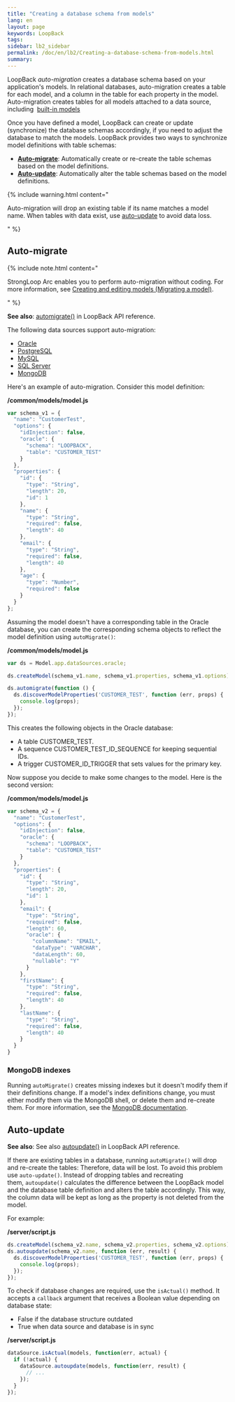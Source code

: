 ```yaml
---
title: "Creating a database schema from models"
lang: en
layout: page
keywords: LoopBack
tags:
sidebar: lb2_sidebar
permalink: /doc/en/lb2/Creating-a-database-schema-from-models.html
summary:
---
```


LoopBack _auto-migration_ creates a database schema based on your application's models.
In relational databases, auto-migration creates a table for each model, and a column in the table for each property in the model.
Auto-migration creates tables for all models attached to a data source, including 
[built-in models](/doc/en/lb2/Using-built-in-models.html)

Once you have defined a model, LoopBack can create or update (synchronize) the database schemas accordingly, if you need to adjust the database to match the models.
LoopBack provides two ways to synchronize model definitions with table schemas:

* **[Auto-migrate](/doc/en/lb2/Creating-a-database-schema-from-models.html)**: Automatically create or re-create the table schemas based on the model definitions. 
* **[Auto-update](/doc/en/lb2/Creating-a-database-schema-from-models.html)**: Automatically alter the table schemas based on the model definitions.

{% include warning.html content="

Auto-migration will drop an existing table if its name matches a model name.
When tables with data exist, use [auto-update](/doc/en/lb2/Creating-a-database-schema-from-models.html) to avoid data loss.

" %}

## Auto-migrate

{% include note.html content="

StrongLoop Arc enables you to perform auto-migration without coding.
For more information, see
[Creating and editing models (Migrating a model)](https://docs.strongloop.com/display/APIS/Creating-and-editing-models#Creatingandeditingmodels-Migratingamodel).

" %}

**See also**: [automigrate()](http://apidocs.strongloop.com/loopback-datasource-juggler/#datasource-prototype-automigrate) in LoopBack API reference.

The following data sources support auto-migration:

* [Oracle](/doc/en/lb2/Oracle-connector.html)
* [PostgreSQL](/doc/en/lb2/PostgreSQL-connector.html)
* [MySQL](/doc/en/lb2/MySQL-connector.html)
* [SQL Server](/doc/en/lb2/SQL-Server-connector.html)
* [MongoDB](/doc/en/lb2/MongoDB-connector.html)

Here's an example of auto-migration. Consider this model definition:

**/common/models/model.js**

```javascript
var schema_v1 = {
  "name": "CustomerTest",
  "options": {
    "idInjection": false,
    "oracle": {
      "schema": "LOOPBACK",
      "table": "CUSTOMER_TEST"
    }
  },
  "properties": {
    "id": {
      "type": "String",
      "length": 20,
      "id": 1
    },
    "name": {
      "type": "String",
      "required": false,
      "length": 40
    },
    "email": {
      "type": "String",
      "required": false,
      "length": 40
    },
    "age": {
      "type": "Number",
      "required": false
    }
  }
};
```

Assuming the model doesn't have a corresponding table in the Oracle database, you can create the corresponding schema objects to reflect the model definition using `autoMigrate()`:

**/common/models/model.js**

```javascript
var ds = Model.app.dataSources.oracle;

ds.createModel(schema_v1.name, schema_v1.properties, schema_v1.options);

ds.automigrate(function () {
  ds.discoverModelProperties('CUSTOMER_TEST', function (err, props) {
    console.log(props);
  });
});
```

This creates the following objects in the Oracle database:

* A table CUSTOMER_TEST.
* A sequence CUSTOMER_TEST_ID_SEQUENCE for keeping sequential IDs.
* A trigger CUSTOMER_ID_TRIGGER that sets values for the primary key.

Now suppose you decide to make some changes to the model. Here is the second version:

**/common/models/model.js**

```javascript
var schema_v2 = {
  "name": "CustomerTest",
  "options": {
    "idInjection": false,
    "oracle": {
      "schema": "LOOPBACK",
      "table": "CUSTOMER_TEST"
    }
  },
  "properties": {
    "id": {
      "type": "String",
      "length": 20,
      "id": 1
    },
    "email": {
      "type": "String",
      "required": false,
      "length": 60,
      "oracle": {
        "columnName": "EMAIL",
        "dataType": "VARCHAR",
        "dataLength": 60,
        "nullable": "Y"
      }
    },
    "firstName": {
      "type": "String",
      "required": false,
      "length": 40
    },
    "lastName": {
      "type": "String",
      "required": false,
      "length": 40
    }
  }
}
```

### MongoDB indexes

Running `autoMigrate()` creates missing indexes but it doesn't modify them if their definitions change.
If a model's index definitions change, you must either modify them via the MongoDB shell, or delete them and re-create them.
For more information, see the [MongoDB documentation](http://docs.mongodb.org/manual/reference/method/db.collection.ensureIndex/#behaviors).

## Auto-update

**See also**: See also [autoupdate()](http://apidocs.strongloop.com/loopback-datasource-juggler/#datasource-prototype-autoupdate) in LoopBack API reference.

If there are existing tables in a database, running `autoMigrate()` will drop and re-create the tables: Therefore, data will be lost.
To avoid this problem use `auto-update()`.
Instead of dropping tables and recreating them, `autoupdate()` calculates the difference between the LoopBack model and the database table
definition and alters the table accordingly. This way, the column data will be kept as long as the property is not deleted from the model.

For example:

**/server/script.js**

```javascript
ds.createModel(schema_v2.name, schema_v2.properties, schema_v2.options);
ds.autoupdate(schema_v2.name, function (err, result) {
  ds.discoverModelProperties('CUSTOMER_TEST', function (err, props) {
    console.log(props);
  });
});
```

To check if database changes are required, use the `isActual()` method.
It accepts a `callback` argument that receives a Boolean value depending on database state:

* False if the database structure outdated
* True when data source and database is in sync

**/server/script.js**

```javascript
dataSource.isActual(models, function(err, actual) {
  if (!actual) {
    dataSource.autoupdate(models, function(err, result) {
      // ...
    });
  }
});
```